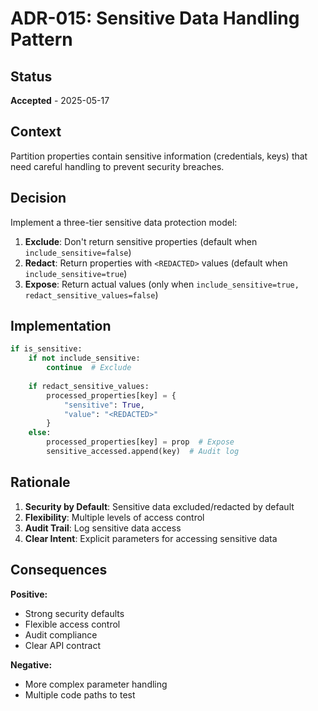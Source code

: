# ADR-015: Sensitive Data Handling Pattern

## Status
**Accepted** - 2025-05-17

## Context
Partition properties contain sensitive information (credentials, keys) that need careful handling to prevent security breaches.

## Decision
Implement a three-tier sensitive data protection model:
1. **Exclude**: Don't return sensitive properties (default when `include_sensitive=false`)
2. **Redact**: Return properties with `<REDACTED>` values (default when `include_sensitive=true`)
3. **Expose**: Return actual values (only when `include_sensitive=true, redact_sensitive_values=false`)

## Implementation
```python
if is_sensitive:
    if not include_sensitive:
        continue  # Exclude
    
    if redact_sensitive_values:
        processed_properties[key] = {
            "sensitive": True,
            "value": "<REDACTED>"
        }
    else:
        processed_properties[key] = prop  # Expose
        sensitive_accessed.append(key)  # Audit log
```

## Rationale
1. **Security by Default**: Sensitive data excluded/redacted by default
2. **Flexibility**: Multiple levels of access control
3. **Audit Trail**: Log sensitive data access
4. **Clear Intent**: Explicit parameters for accessing sensitive data

## Consequences
**Positive:**
- Strong security defaults
- Flexible access control
- Audit compliance
- Clear API contract

**Negative:**
- More complex parameter handling
- Multiple code paths to test